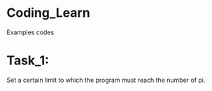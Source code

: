 # Coding_Learn
Examples codes

# Task_1:
Set a certain limit to which the program must reach the number of pi.
